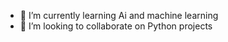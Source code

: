 
- 🌱 I’m currently learning Ai and machine learning
- 💞️ I’m looking to collaborate on Python projects


<!---
katiejoy97/katiejoy97 is a ✨ special ✨ repository because its `README.md` (this file) appears on your GitHub profile.
You can click the Preview link to take a look at your changes.
--->
